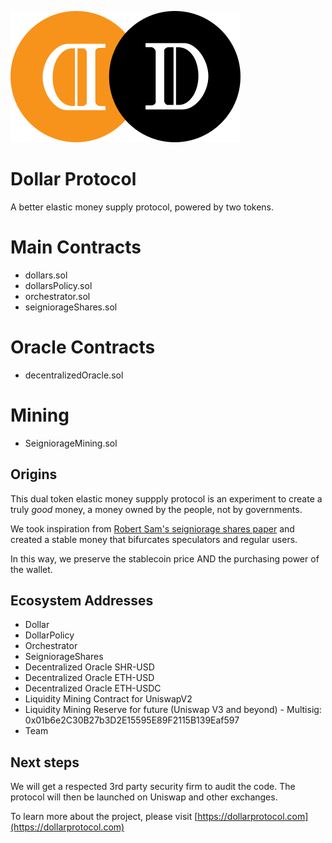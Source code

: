 ![](https://github.com/Dollar-Protocol/Core-Contracts/blob/master/assets/pair.svg)

# Dollar Protocol

A better elastic money supply protocol, powered by two tokens.

# Main Contracts
* dollars.sol
* dollarsPolicy.sol
* orchestrator.sol
* seigniorageShares.sol

# Oracle Contracts
* decentralizedOracle.sol

# Mining
* SeigniorageMining.sol

## Origins
This dual token elastic money suppply protocol is an experiment to create a truly *good* money, a money owned by the people, not by governments.

We took inspiration from [Robert Sam's seigniorage shares paper](https://github.com/rmsams/stablecoins/blob/master/paper.pdf) and created a stable money that bifurcates speculators and regular users.

In this way, we preserve the stablecoin price AND the purchasing power of the wallet.

## Ecosystem Addresses
* Dollar
* DollarPolicy
* Orchestrator
* SeigniorageShares
* Decentralized Oracle SHR-USD
* Decentralized Oracle ETH-USD
* Decentralized Oracle ETH-USDC
* Liquidity Mining Contract for UniswapV2
* Liquidity Mining Reserve for future (Uniswap V3 and beyond) - Multisig: 0x01b6e2C30B27b3D2E15595E89F2115B139Eaf597
* Team

## Next steps
We will get a respected 3rd party security firm to audit the code. The protocol will then be launched on Uniswap and other exchanges.

To learn more about the project, please visit [https://dollarprotocol.com](https://dollarprotocol.com)
